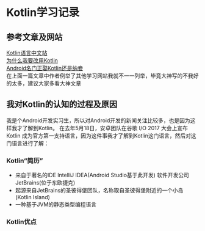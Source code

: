# Kotlin学习记录
## 参考文章及网站
[Kotlin语言中文站](https://www.kotlincn.net/)   
[为什么我要改用Kotlin](http://blog.csdn.net/androidyue/article/details/72457157)   
[Android名门正娶Kotlin还是纳妾](https://www.jianshu.com/p/786fede1e44f)   
在上面一篇文章中作者例举了其他学习网站我就不一一列举，毕竟大神写的不我好的太多，建议大家多看大神文章   
## 我对Kotlin的认知的过程及原因
我是个Android开发实习生，所以对Android开发的新闻关注比较多，也是因为这样我才了解到Kotlin。
在去年5月18日，安卓团队在谷歌 I/O 2017 大会上宣布 Kotlin 成为官方第一支持语言，因为这件事我才了解到Kotlin这门语言，然后对这门语言进行了解：
### Kotlin“简历”
- 来自于著名的IDE IntelliJ IDEA(Android Studio基于此开发) 软件开发公司 JetBrains(位于东欧捷克)
- 起源来自JetBrains的圣彼得堡团队，名称取自圣彼得堡附近的一个小岛(Kotlin Island)
- 一种基于JVM的静态类型编程语言
### Kotlin优点
